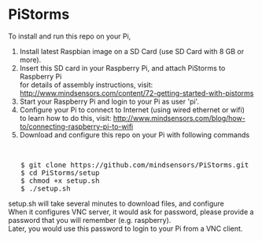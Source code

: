 # PiStorms

To install and run this repo on your Pi,<br>

1) Install latest Raspbian image on a SD Card (use SD Card with 8 GB or more).<br>
2) Insert this SD card in your Raspberry Pi, and attach PiStorms to Raspberry Pi <br>
   for details of assembly instructions, visit: http://www.mindsensors.com/content/72-getting-started-with-pistorms<br>
3) Start your Raspberry Pi and login to your Pi as user 'pi'.<br>
4) Configure your Pi to connect to Internet (using wired ethernet or wifi)<br>
   to learn how to do this, visit: http://www.mindsensors.com/blog/how-to/connecting-raspberry-pi-to-wifi<br>
5) Download and configure this repo on your Pi with following commands<br>
<br>
<pre>
   $ git clone https://github.com/mindsensors/PiStorms.git
   $ cd PiStorms/setup
   $ chmod +x setup.sh
   $ ./setup.sh
</pre>

setup.sh will take several minutes to download files, and configure<br>
When it configures VNC server, it would ask for password, please provide a password that you will remember (e.g. raspberry).<br>Later, you would use this password to login to your Pi from a VNC client.
